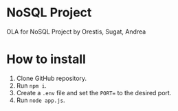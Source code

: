 
# NoSQL Project
OLA for NoSQL Project by Orestis, Sugat, Andrea

# How to install

1. Clone GitHub repository.
2. Run `npm i`.
3. Create a `.env` file and set the `PORT=` to the desired port.
4. Run `node app.js`.
